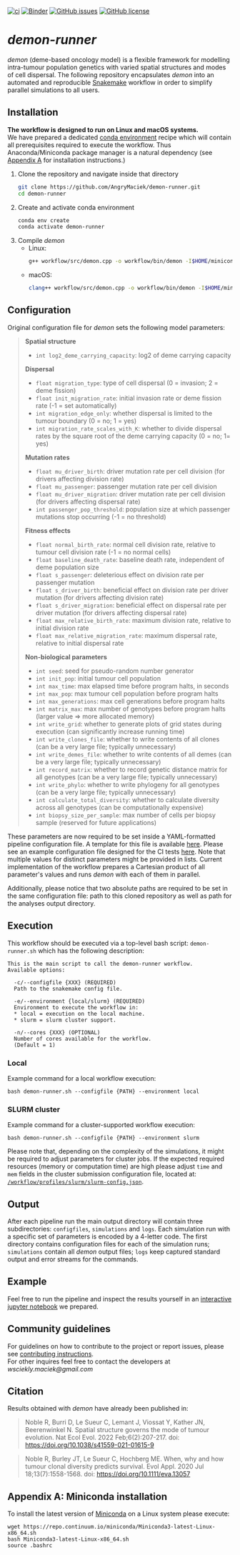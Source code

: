 [![ci](https://github.com/AngryMaciek/demon-runner/workflows/ci/badge.svg)](https://github.com/AngryMaciek/demon-runner/actions?query=workflow%3Aci)
[![Binder](https://mybinder.org/badge_logo.svg)](https://mybinder.org/v2/gh/AngryMaciek/demon-runner/master?labpath=notebook.ipynb)
[![GitHub issues](https://img.shields.io/github/issues/AngryMaciek/demon-runner)](https://github.com/AngryMaciek/demon-runner/issues)
[![GitHub license](https://img.shields.io/github/license/AngryMaciek/demon-runner)](https://github.com/AngryMaciek/demon-runner/blob/master/LICENSE)

# _demon-runner_

_demon_ (deme-based oncology model) is a flexible framework for modelling intra-tumour population genetics with varied spatial structures and modes of cell dispersal. The following repository encapsulates _demon_ into an automated and reproducible [Snakemake](https://snakemake.readthedocs.io/en/stable/) workflow in order to simplify parallel simulations to all users.

## Installation

**The workflow is designed to run on Linux and macOS systems.**  
We have prepared a dedicated [conda environment](https://docs.conda.io/projects/conda/en/latest/user-guide/concepts/environments.html) recipe which will contain all prerequisites required to execute the workflow. Thus Anaconda/Miniconda package manager is a natural dependency (see [Appendix A](#appendix-a-miniconda-installation) for installation instructions.)

1. Clone the repository and navigate inside that directory
   ```bash
   git clone https://github.com/AngryMaciek/demon-runner.git
   cd demon-runner
   ```
2. Create and activate conda environment
   ```bash
   conda env create
   conda activate demon-runner
   ```
3. Compile _demon_
   * Linux:
     ```bash
     g++ workflow/src/demon.cpp -o workflow/bin/demon -I$HOME/miniconda3/envs/demon-runner/include -lm
     ```
   * macOS:
     ```bash
     clang++ workflow/src/demon.cpp -o workflow/bin/demon -I$HOME/miniconda3/envs/demon-runner/include -lm
     ```

## Configuration

Original configuration file for _demon_ sets the following model parameters:

>**Spatial structure**
>* `int log2_deme_carrying_capacity`: log2 of deme carrying capacity
>
>**Dispersal**
>* `float migration_type`: type of cell dispersal (0 = invasion; 2 = deme fission)
>* `float init_migration_rate`: initial invasion rate or deme fission rate (-1 = set automatically)
>* `int migration_edge_only`: whether dispersal is limited to the tumour boundary (0 = no; 1 = yes)
>* `int migration_rate_scales_with_K`: whether to divide dispersal rates by the square root of the deme carrying capacity (0 = no; 1= yes)
>
>**Mutation rates**
>* `float mu_driver_birth`: driver mutation rate per cell division (for drivers affecting division rate)
>* `float mu_passenger`: passenger mutation rate per cell division
>* `float mu_driver_migration`: driver mutation rate per cell division (for drivers affecting dispersal rate)
>* `int passenger_pop_threshold`: population size at which passenger mutations stop occurring (-1 = no threshold)
>
>**Fitness effects**
>* `float normal_birth_rate`: normal cell division rate, relative to tumour cell division rate (-1 = no normal cells)
>* `float baseline_death_rate`: baseline death rate, independent of deme population size
>* `float s_passenger`: deleterious effect on division rate per passenger mutation
>* `float s_driver_birth`: beneficial effect on division rate per driver mutation (for drivers affecting division rate)
>* `float s_driver_migration`: beneficial effect on dispersal rate per driver mutation (for drivers affecting dispersal rate)
>* `float max_relative_birth_rate`: maximum division rate, relative to initial division rate
>* `float max_relative_migration_rate`: maximum dispersal rate, relative to initial dispersal rate
>
>**Non-biological parameters**
>* `int seed`: seed for pseudo-random number generator
>* `int init_pop`: initial tumour cell population
>* `int max_time`: max elapsed time before program halts, in seconds
>* `int max_pop`: max tumour cell population before program halts
>* `int max_generations`: max cell generations before program halts
>* `int matrix_max`: max number of genotypes before program halts (larger value => more allocated memory)
>* `int write_grid`: whether to generate plots of grid states during execution (can significantly increase running time)
>* `int write_clones_file`: whether to write contents of all clones (can be a very large file; typically unnecessary)
>* `int write_demes_file`: whether to write contents of all demes (can be a very large file; typically unnecessary)
>* `int record_matrix`: whether to record genetic distance matrix for all genotypes (can be a very large file; typically unnecessary)
>* `int write_phylo`: whether to write phylogeny for all genotypes (can be a very large file; typically unnecessary)
>* `int calculate_total_diversity`: whether to calculate diversity across all genotypes (can be computationally expensive)
>* `int biopsy_size_per_sample`: max number of cells per biopsy sample (reserved for future applications)

These parameters are now required to be set inside a YAML-formatted pipeline configuration file. A template for this file is available [here](/workflow/config/config.yml). Please see an example configuration file designed for the CI tests [here](/tests/test2/config.yml). Note that multiple values for distinct parameters might be provided in lists. Current implementation of the workflow prepares a Cartesian product of all parameter's values and runs _demon_ with each of them in parallel.

Additionally, please notice that two absolute paths are required to be set in the same configuration file: path to this cloned repository as well as path for the analyses output directory.

## Execution

This workflow should be executed via a top-level bash script: `demon-runner.sh` which has the following description:
```
This is the main script to call the demon-runner workflow.
Available options:

  -c/--configfile {XXX} (REQUIRED)
  Path to the snakemake config file.

  -e/--environment {local/slurm} (REQUIRED)
  Environment to execute the workflow in:
  * local = execution on the local machine.
  * slurm = slurm cluster support.

  -n/--cores {XXX} (OPTIONAL)
  Number of cores available for the workflow.
  (Default = 1)
```

### Local

Example command for a local workflow execution:
```
bash demon-runner.sh --configfile {PATH} --environment local
```

### SLURM cluster

Example command for a cluster-supported workflow execution:
```
bash demon-runner.sh --configfile {PATH} --environment slurm
```

Please note that, depending on the complexity of the simulations, it might be required to adjust parameters for cluster jobs. If the expected required resources (memory or computation time) are high please adjust `time` and `mem` fields in the cluster submission configuration file, located at: [`/workflow/profiles/slurm/slurm-config.json`](/workflow/profiles/slurm/slurm-config.json).

## Output

After each pipeline run the main output directory will contain three subdirectories: `configfiles`, `simulations` and `logs`. Each simulation run with a specific set of parameters is encoded by a 4-letter code. The first directory contains configuration files for each of the simulation runs; `simulations` contain all _demon_ output files; `logs` keep captured standard output and error streams for the commands.

## Example

Feel free to run the pipeline and inspect the results yourself in an [interactive jupyter notebook](https://mybinder.org/v2/gh/AngryMaciek/demon-runner/master?labpath=notebook.ipynb) we prepared.

## Community guidelines
For guidelines on how to contribute to the project or report issues, please see [contributing instructions](/CONTRIBUTING.md).  
For other inquires feel free to contact the developers at _wsciekly.maciek@gmail.com_

## Citation

Results obtained with _demon_ have already been published in:
> Noble R, Burri D, Le Sueur C, Lemant J, Viossat Y, Kather JN, Beerenwinkel N. Spatial structure governs the mode of tumour evolution. Nat Ecol Evol. 2022 Feb;6(2):207-217. doi: https://doi.org/10.1038/s41559-021-01615-9

> Noble R, Burley JT, Le Sueur C, Hochberg ME. When, why and how tumour clonal diversity predicts survival. Evol Appl. 2020 Jul 18;13(7):1558-1568. doi: https://doi.org/10.1111/eva.13057

## Appendix A: Miniconda installation

To install the latest version of [Miniconda](https://docs.conda.io/en/latest/miniconda.html) on a Linux system please execute:
```
wget https://repo.continuum.io/miniconda/Miniconda3-latest-Linux-x86_64.sh
bash Miniconda3-latest-Linux-x86_64.sh
source .bashrc
```
